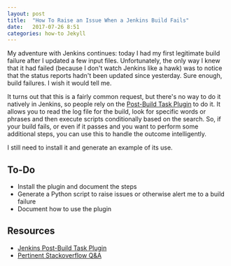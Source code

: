 ```yaml
---
layout: post
title:  "How To Raise an Issue When a Jenkins Build Fails"
date:   2017-07-26 8:51
categories: how-to Jekyll
---
```

My adventure with Jenkins continues: today I had my first legitimate build failure after I updated a few input files. Unfortunately, the only way I knew that it had failed (because I don't watch Jenkins like a hawk) was to notice that the status reports hadn't been updated since yesterday. Sure enough, build failures. I wish it would tell me.

It turns out that this is a fairly common request, but there's no way to do it natively in Jenkins, so people rely on the [Post-Build Task Plugin](https://wiki.jenkins.io/display/JENKINS/Post+build+task) to do it. It allows you to read the log file for the build, look for specific words or phrases and then execute scripts conditionally based on the search. So, if your build fails, or even if it passes and you want to perform some additional steps, you can use this to handle the outcome intelligently.

I still need to install it and generate an example of its use.

## To-Do ##

* Install the plugin and document the steps
* Generate a Python script to raise issues or otherwise alert me to a build failure
* Document how to use the plugin

## Resources ##

* [Jenkins Post-Build Task Plugin](https://wiki.jenkins.io/display/JENKINS/Post+build+task)
* [Pertinent Stackoverflow Q&A](https://stackoverflow.com/q/11160363/39492)
